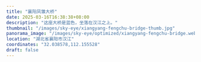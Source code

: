 ```yaml
---
title: "襄阳凤雏大桥"
date: 2025-03-16T16:38:38+08:00
description: "这座大桥是蓝色，坐落在汉江之上。"
thumbnail: "/images/sky-eye/xiangyang-fengchu-bridge-thumb.jpg"
panorama_image: "/images/sky-eye/optimized/xiangyang-fengchu-bridge.webp"
location: "湖北省襄阳市汉江"
coordinates: "32.038578,112.155528"
draft: false
---
```

